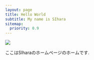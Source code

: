 ```yaml
---
layout: page
title: Hello World
subtitle: My name is SIhara
sitemap:
  priority: 0.9
---
```


<img src="{{ '/assets/img/pudhina.jpg' | prepend: site.baseurl }}" id="about-img">

<div id="describe-text">
	<p>ここはSIharaのホームページのホームです.</p>
</div>
